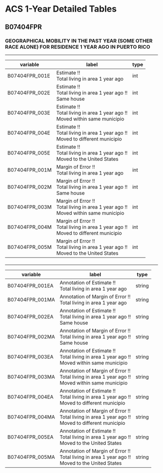 # ACS 1-Year Detailed Tables

## B07404FPR

### GEOGRAPHICAL MOBILITY IN THE PAST YEAR (SOME OTHER RACE ALONE) FOR RESIDENCE 1 YEAR AGO IN PUERTO RICO

___

| variable | label | type |
| ----- | ----- | ----- |
| B07404FPR_001E | Estimate !!<br>Total living in area 1 year ago | int |
| B07404FPR_002E | Estimate !!<br>Total living in area 1 year ago !!<br>Same house | int |
| B07404FPR_003E | Estimate !!<br>Total living in area 1 year ago !!<br>Moved within same municipio | int |
| B07404FPR_004E | Estimate !!<br>Total living in area 1 year ago !!<br>Moved to different municipio | int |
| B07404FPR_005E | Estimate !!<br>Total living in area 1 year ago !!<br>Moved to the United States | int |
| B07404FPR_001M | Margin of Error !!<br>Total living in area 1 year ago | int |
| B07404FPR_002M | Margin of Error !!<br>Total living in area 1 year ago !!<br>Same house | int |
| B07404FPR_003M | Margin of Error !!<br>Total living in area 1 year ago !!<br>Moved within same municipio | int |
| B07404FPR_004M | Margin of Error !!<br>Total living in area 1 year ago !!<br>Moved to different municipio | int |
| B07404FPR_005M | Margin of Error !!<br>Total living in area 1 year ago !!<br>Moved to the United States | int |
### 

___

| variable | label | type |
| ----- | ----- | ----- |
| B07404FPR_001EA | Annotation of Estimate !!<br>Total living in area 1 year ago | string |
| B07404FPR_001MA | Annotation of Margin of Error !!<br>Total living in area 1 year ago | string |
| B07404FPR_002EA | Annotation of Estimate !!<br>Total living in area 1 year ago !!<br>Same house | string |
| B07404FPR_002MA | Annotation of Margin of Error !!<br>Total living in area 1 year ago !!<br>Same house | string |
| B07404FPR_003EA | Annotation of Estimate !!<br>Total living in area 1 year ago !!<br>Moved within same municipio | string |
| B07404FPR_003MA | Annotation of Margin of Error !!<br>Total living in area 1 year ago !!<br>Moved within same municipio | string |
| B07404FPR_004EA | Annotation of Estimate !!<br>Total living in area 1 year ago !!<br>Moved to different municipio | string |
| B07404FPR_004MA | Annotation of Margin of Error !!<br>Total living in area 1 year ago !!<br>Moved to different municipio | string |
| B07404FPR_005EA | Annotation of Estimate !!<br>Total living in area 1 year ago !!<br>Moved to the United States | string |
| B07404FPR_005MA | Annotation of Margin of Error !!<br>Total living in area 1 year ago !!<br>Moved to the United States | string |

